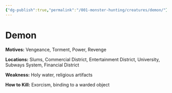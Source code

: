 ```yaml
---
{"dg-publish":true,"permalink":"/001-monster-hunting/creatures/demon/"}
---
```


# Demon

**Motives:** Vengeance, Torment, Power, Revenge

**Locations:** Slums, Commercial District, Entertainment District, University, Subways System, Financial District

**Weakness:** Holy water, religious artifacts

**How to Kill:** Exorcism, binding to a warded object
